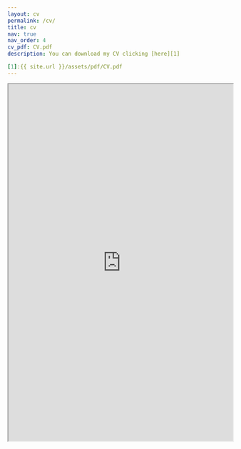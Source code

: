 ```yaml
---
layout: cv
permalink: /cv/
title: cv
nav: true
nav_order: 4
cv_pdf: CV.pdf
description: You can download my CV clicking [here][1]

[1]:{{ site.url }}/assets/pdf/CV.pdf
---
```

<div style="width: 100%; height:800">
<iframe src="https://jmbvgarcia.github.io/assets/pdf/CV.pdf" width="100%" height="800">
Please click on the icon on the top right to download my CV if it does not show up in your browser. 
</iframe>
</div>


